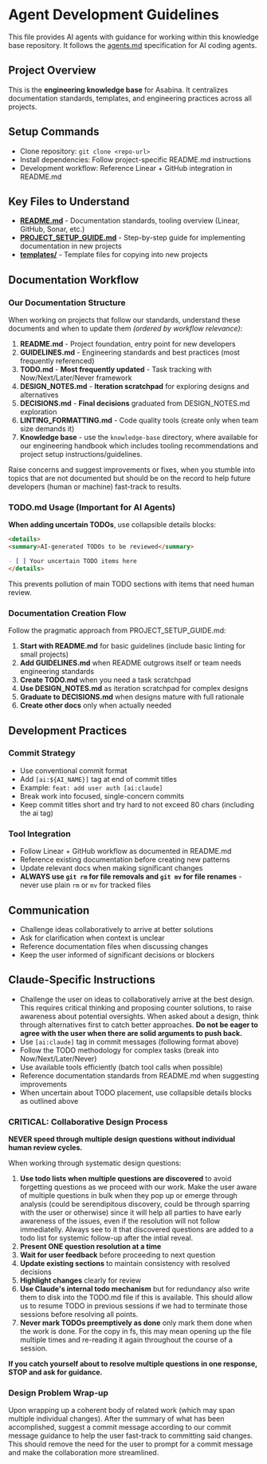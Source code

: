 # Agent Development Guidelines

This file provides AI agents with guidance for working within this knowledge base repository. It follows the [agents.md](https://agents.md/) specification for AI coding agents.

## Project Overview

This is the **engineering knowledge base** for Asabina. It centralizes documentation standards, templates, and engineering practices across all projects.

## Setup Commands

- Clone repository: `git clone <repo-url>`
- Install dependencies: Follow project-specific README.md instructions
- Development workflow: Reference Linear + GitHub integration in README.md

## Key Files to Understand

- **[README.md](./README.md)** - Documentation standards, tooling overview (Linear, GitHub, Sonar, etc.)
- **[PROJECT_SETUP_GUIDE.md](./PROJECT_SETUP_GUIDE.md)** - Step-by-step guide for implementing documentation in new projects
- **[templates/](./templates/)** - Template files for copying into new projects

## Documentation Workflow

### Our Documentation Structure

When working on projects that follow our standards, understand these documents and when to update them _(ordered by workflow relevance)_:

1. **README.md** - Project foundation, entry point for new developers
2. **GUIDELINES.md** - Engineering standards and best practices (most frequently referenced)
3. **TODO.md** - **Most frequently updated** - Task tracking with Now/Next/Later/Never framework
4. **DESIGN_NOTES.md** - **Iteration scratchpad** for exploring designs and alternatives
5. **DECISIONS.md** - **Final decisions** graduated from DESIGN_NOTES.md exploration
6. **LINTING_FORMATTING.md** - Code quality tools (create only when team size demands it)
7. **Knowledge base** - use the `knowledge-base` directory, where available for our engineering handbook which includes tooling recommendations and project setup instructions/guidelines.

Raise concerns and suggest improvements or fixes, when you stumble into topics that are not documented but should be on the record to help future developers (human or machine) fast-track to results.

### TODO.md Usage (Important for AI Agents)

**When adding uncertain TODOs**, use collapsible details blocks:

```markdown
<details>
<summary>AI-generated TODOs to be reviewed</summary>

- [ ] Your uncertain TODO items here
</details>
```

This prevents pollution of main TODO sections with items that need human review.

### Documentation Creation Flow

Follow the pragmatic approach from PROJECT_SETUP_GUIDE.md:

1. **Start with README.md** for basic guidelines (include basic linting for small projects)
2. **Add GUIDELINES.md** when README outgrows itself or team needs engineering standards
3. **Create TODO.md** when you need a task scratchpad
4. **Use DESIGN_NOTES.md** as iteration scratchpad for complex designs
5. **Graduate to DECISIONS.md** when designs mature with full rationale
6. **Create other docs** only when actually needed

## Development Practices

### Commit Strategy

- Use conventional commit format
- Add `[ai:${AI_NAME}]` tag at end of commit titles
- Example: `feat: add user auth [ai:claude]`
- Break work into focused, single-concern commits
- Keep commit titles short and try hard to not exceed 80 chars (including the ai tag)

### Tool Integration

- Follow Linear + GitHub workflow as documented in README.md
- Reference existing documentation before creating new patterns
- Update relevant docs when making significant changes
- **ALWAYS use `git rm` for file removals and `git mv` for file renames** - never use plain `rm` or `mv` for tracked files

## Communication

- Challenge ideas collaboratively to arrive at better solutions
- Ask for clarification when context is unclear
- Reference documentation files when discussing changes
- Keep the user informed of significant decisions or blockers

## Claude-Specific Instructions

- Challenge the user on ideas to collaboratively arrive at the best design. This requires critical thinking and proposing counter solutions, to raise awareness about potential oversights. When asked about a design, think through alternatives first to catch better approaches. **Do not be eager to agree with the user when there are solid arguments to push back.**
- Use `[ai:claude]` tag in commit messages (following format above)
- Follow the TODO methodology for complex tasks (break into Now/Next/Later/Never)
- Use available tools efficiently (batch tool calls when possible)
- Reference documentation standards from README.md when suggesting improvements
- When uncertain about TODO placement, use collapsible details blocks as outlined above

### CRITICAL: Collaborative Design Process

**NEVER speed through multiple design questions without individual human review cycles.**

When working through systematic design questions:

1. **Use todo lists when multiple questions are discovered** to avoid forgetting questions as we proceed with our work. Make the user aware of multiple questions in bulk when they pop up or emerge through analysis (could be serendipitous discovery, could be through sparring with the user or otherwise) since it will help all parties to have early awareness of the issues, even if the resolution will not follow immediatelly. Always see to it that discovered questions are added to a todo list for systemic follow-up after the intial reveal.
2. **Present ONE question resolution at a time**
3. **Wait for user feedback** before proceeding to next question
4. **Update existing sections** to maintain consistency with resolved decisions
5. **Highlight changes** clearly for review
6. **Use Claude's internal todo mechanism** but for redundancy also write them to disk into the TODO.md file if this is available. This should allow us to resume TODO in previous sessions if we had to terminate those sessions before resolving all points.
7. **Never mark TODOs preemptively as done** only mark them done when the work is done. For the copy in fs, this may mean opening up the file multiple times and re-reading it again throughout the course of a session.

**If you catch yourself about to resolve multiple questions in one response, STOP and ask for guidance.**

### Design Problem Wrap-up

Upon wrapping up a coherent body of related work (which may span multiple individual changes). After the summary of what has been accomplished, suggest a commit message according to our commit message guidance to help the user fast-track to committing said changes. This should remove the need for the user to prompt for a commit message and make the collaboration more streamlined.
